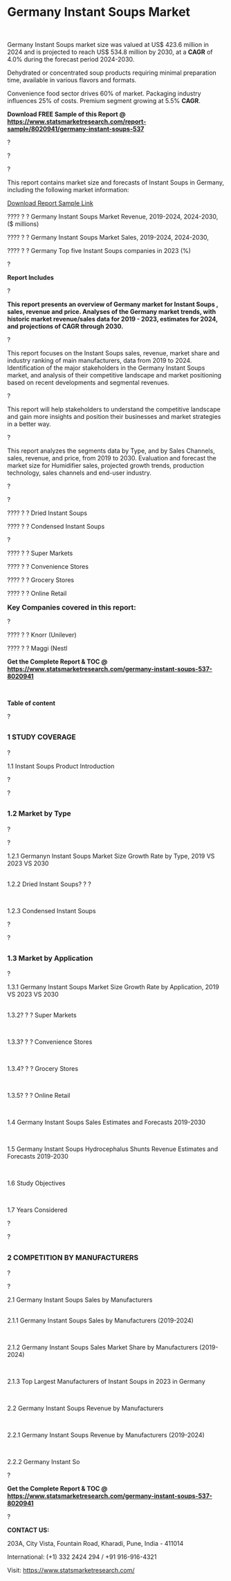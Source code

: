 <h1>Germany Instant Soups Market</h1><br/><p>Germany Instant Soups market size was valued at US$ 423.6 million in 2024 and is projected to reach US$ 534.8 million by 2030, at a <strong>CAGR</strong> of 4.0% during the forecast period 2024-2030.</p>
 
 
 
 <p>Dehydrated or concentrated soup products requiring minimal preparation time, available in various flavors and formats.</p>
 
 
 
 <p>Convenience food sector drives 60% of market. Packaging industry influences 25% of costs. Premium segment growing at 5.5% <strong>CAGR</strong>.</p>
 
 
 
 <div><b>Download FREE Sample of this Report @ <a href="https://www.statsmarketresearch.com/download-free-sample/8020941/germany-instant-soups-537">https://www.statsmarketresearch.com/report-sample/8020941/germany-instant-soups-537</a></b></div>
 
 
 
 <p>? </p>
 
 
 
 <p>? </p>
 
 
 
 <p>? </p>
 
 
 
 <p>This report contains market size and forecasts of Instant Soups in Germany, including the following market information:</p>
 
 
 
 <p><a href="https://www.statsmarketresearch.com/download-free-sample/8020941/germany-instant-soups-537">Download Report Sample Link</a></p>
 
 
 
 <p>???? ? ? Germany Instant Soups Market Revenue, 2019-2024, 2024-2030, ($ millions)</p>
 
 
 
 <p>???? ? ? Germany Instant Soups Market Sales, 2019-2024, 2024-2030,</p>
 
 
 
 <p>???? ? ? Germany Top five Instant Soups companies in 2023 (%)</p>
 
 
 
 <p>? </p>
 
 
 
 <p><strong>Report Includes</strong></p>
 
 
 
 <p>? </p>
 
 
 
 <p><strong>This report presents an overview of Germany market for Instant Soups , sales, revenue and price. Analyses of the Germany market trends, with historic market revenue/sales data for 2019 - 2023, estimates for 2024, and projections of <strong>CAGR</strong> through 2030.</strong></p>
 
 
 
 <p>? </p>
 
 
 
 <p>This report focuses on the Instant Soups sales, revenue, market share and industry ranking of main manufacturers, data from 2019 to 2024. Identification of the major stakeholders in the Germany Instant Soups market, and analysis of their competitive landscape and market positioning based on recent developments and segmental revenues.</p>
 
 
 
 <p>? </p>
 
 
 
 <p>This report will help stakeholders to understand the competitive landscape and gain more insights and position their businesses and market strategies in a better way.</p>
 
 
 
 <p>? </p>
 
 
 
 <p>This report analyzes the segments data by Type, and by Sales Channels, sales, revenue, and price, from 2019 to 2030. Evaluation and forecast the market size for Humidifier sales, projected growth trends, production technology, sales channels and end-user industry.</p>
 
 
 
 <p>? </p>
 
 
 
 <p>? </p>
 
 
 
 <p>???? ? ? Dried Instant Soups</p>
 
 
 
 <p>???? ? ? Condensed Instant Soups</p>
 
 
 
 <p>? </p>
 
 
 
 <p>???? ? ? Super Markets</p>
 
 
 
 <p>???? ? ? Convenience Stores</p>
 
 
 
 <p>???? ? ? Grocery Stores</p>
 
 
 
 <p>???? ? ? Online Retail</p>
 
 
 
 <p><span style="font-size:16px"><strong>Key Companies covered in this report:</strong></span></p>
 
 
 
 <p>? </p>
 
 
 
 <p>???? ? ? Knorr (Unilever)</p>
 
 
 
 <p>???? ? ? Maggi (Nestl</p>
 
 
 
 <div><b>Get the Complete Report & TOC @ <a href="https://www.statsmarketresearch.com/germany-instant-soups-537-8020941">https://www.statsmarketresearch.com/germany-instant-soups-537-8020941</a></b></div>
 
 
 
 <p><br />
 
 <b>Table of content</b></p>
 
 
 
 <p>? </p>
 
 
 
 <h2><span style="font-size:16px"><strong>1 STUDY COVERAGE</strong></span></h2>
 
 
 
 <p>? </p>
 
 
 
 <p>1.1 Instant Soups Product Introduction</p>
 
 
 
 <p>? </p>
 
 
 
 <p>? </p>
 
 
 
 <h2><span style="font-size:16px"><strong>1.2 Market by Type</strong></span></h2>
 
 
 
 <p>? </p>
 
 
 
 <p>? </p>
 
 
 
 <p>1.2.1 Germanyn Instant Soups Market Size Growth Rate by Type, 2019 VS 2023 VS 2030<br />
 
 <br />
 
 1.2.2 Dried Instant Soups? ? ? <br />
 
 <br />
 
 1.2.3 Condensed Instant Soups<br />
 
 ? </p>
 
 
 
 <p>? </p>
 
 
 
 <h2><span style="font-size:16px"><strong>1.3 Market by Application</strong></span></h2>
 
 
 
 <p>? </p>
 
 
 
 <p>1.3.1 Germany Instant Soups Market Size Growth Rate by Application, 2019 VS 2023 VS 2030<br />
 
 <br />
 
 1.3.2? ? ? Super Markets<br />
 
 <br />
 
 1.3.3? ? ? Convenience Stores<br />
 
 <br />
 
 1.3.4? ? ? Grocery Stores<br />
 
 <br />
 
 1.3.5? ? ? Online Retail<br />
 
 <br />
 
 1.4 Germany Instant Soups Sales Estimates and Forecasts 2019-2030<br />
 
 <br />
 
 1.5 Germany Instant Soups Hydrocephalus Shunts Revenue Estimates and Forecasts 2019-2030<br />
 
 <br />
 
 1.6 Study Objectives<br />
 
 <br />
 
 1.7 Years Considered</p>
 
 
 
 <p>? </p>
 
 
 
 <p>? </p>
 
 
 
 <h2><span style="font-size:16px"><strong>2 COMPETITION BY MANUFACTURERS</strong></span></h2>
 
 
 
 <p>? </p>
 
 
 
 <p>? </p>
 
 
 
 <p>2.1 Germany Instant Soups Sales by Manufacturers<br />
 
 <br />
 
 2.1.1 Germany Instant Soups Sales by Manufacturers (2019-2024)<br />
 
 <br />
 
 2.1.2 Germany Instant Soups Sales Market Share by Manufacturers (2019-2024)<br />
 
 <br />
 
 2.1.3 Top Largest Manufacturers of Instant Soups in 2023 in Germany<br />
 
 <br />
 
 2.2 Germany Instant Soups Revenue by Manufacturers<br />
 
 <br />
 
 2.2.1 Germany Instant Soups Revenue by Manufacturers (2019-2024)<br />
 
 <br />
 
 2.2.2 Germany Instant So</p>
 
 
 
 <p>? </p>
 
 
 
 <div><b>Get the Complete Report & TOC @ <a href="https://www.statsmarketresearch.com/germany-instant-soups-537-8020941">https://www.statsmarketresearch.com/germany-instant-soups-537-8020941</a></b></div>
 
 
 
 <p>? </p>
 
 
 
 <p><b>CONTACT US:</b><br />
 
 203A, City Vista, Fountain Road, Kharadi, Pune, India - 411014<br />
 
 International: (+1) 332 2424 294 / +91 916-916-4321<br />
 
 Visit: <a href="https://www.statsmarketresearch.com/">https://www.statsmarketresearch.com/</a></p>